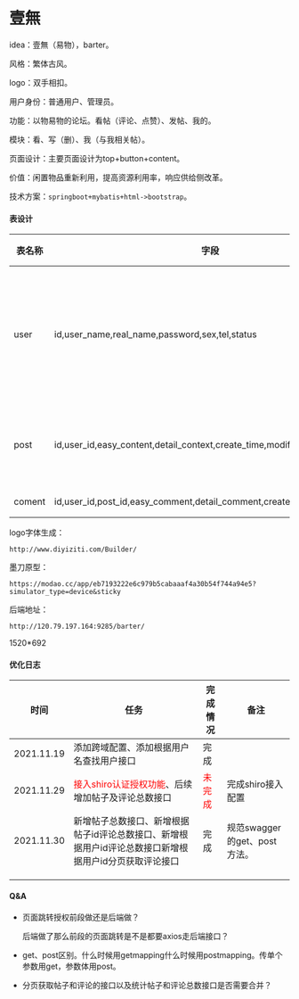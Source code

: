 # 壹無

idea：壹無（易物），barter。

风格：繁体古风。

logo：双手相扣。

用户身份：普通用户、管理员。

功能：以物易物的论坛。看帖（评论、点赞）、发帖、我的。

模块：看、写（删）、我（与我相关帖）。

页面设计：主要页面设计为top+button+content。

价值：闲置物品重新利用，提高资源利用率，响应供给侧改革。

技术方案：`springboot+mybatis+html->bootstrap`。



#### 表设计

| 表名称 | 字段                                                         | 功能                 | 备注 |
| ------ | ------------------------------------------------------------ | -------------------- | ---- |
| user   | id,user_name,real_name,password,sex,tel,status               | 记录登录注册用户信息 |      |
| post   | id,user_id,easy_content,detail_context,create_time,modify_time,type,status | 记录帖子内容         |      |
| coment | id,user_id,post_id,easy_comment,detail_comment,create_time,status | 评论                 |      |



logo字体生成：

`http://www.diyiziti.com/Builder/`

墨刀原型：

`https://modao.cc/app/eb7193222e6c979b5cabaaaf4a30b54f744a94e5?simulator_type=device&sticky`

后端地址：

```
http://120.79.197.164:9285/barter/
```

1520*692



#### 优化日志

| 时间       | 任务                                                         | 完成情况                        | 备注                         |
| ---------- | ------------------------------------------------------------ | ------------------------------- | ---------------------------- |
| 2021.11.19 | 添加跨域配置、添加根据用户名查找用户接口                     | 完成                            |                              |
| 2021.11.29 | <font color='red'>接入shiro认证授权功能</font>、后续增加帖子及评论总数接口 | <font color='red'>未完成</font> | 完成shiro接入配置            |
| 2021.11.30 | 新增帖子总数接口、新增根据帖子id评论总数接口、新增根据用户id评论总数接口新增根据用户id分页获取评论接口 | 完成                            | 规范swagger的get、post方法。 |
|            |                                                              |                                 |                              |
|            |                                                              |                                 |                              |
|            |                                                              |                                 |                              |



#### Q&A

* 页面跳转授权前段做还是后端做？

  后端做了那么前段的页面跳转是不是都要axios走后端接口？
  
* get、post区别。什么时候用getmapping什么时候用postmapping。传单个参数用get，参数体用post。

* 分页获取帖子和评论的接口以及统计帖子和评论总数接口是否需要合并？